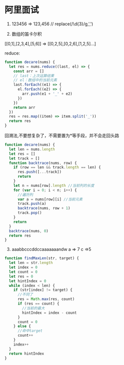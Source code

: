 # 阿里面试

1. 123456 => 123,456
   //
   replace(/\d{3}/g,',')

2. 数组的笛卡尔积

[[0,1],[2,3,4],[5,6]] => [[0,2,5],[0,2,6],[1,2,5]...]

reduce:

```js
function decare(nums) {
  let res = nums.reduce((last, el) => {
    const arr = []
    // last：上次运算结果
    // el：数组中的当前元素
    last.forEach((e1) => {
      el.forEach((e2) => {
        arr.push(e1 + '_' + e2)
      })
    })
    return arr
  })
  res = res.map((item) => item.split('_'))
  return res
}
```

回溯法,不要想复杂了，不需要置为\*等手段，并不会走回头路

```js
function decare(nums) {
  let len = nums.length
  let res = []
  let track = []
  function backtrace(nums, row) {
    if (row == len && track.length == len) {
      res.push([...track])
      return
    }
    let n = nums[row].length //当前列的长度
    for (var i = 0; i < n; i++) {
      //遍历列
      var a = nums[row][i] //当前元素
      track.push(a)
      backtrace(nums, row + 1)
      track.pop()
    }
    return
  }
  backtrace(nums, 0)
  return res
}
```

3. aaabbcccddccaaaaaaandw a => 7 c =>5

```js
function findMaxLen(str, target) {
  let len = str.length
  let index = 0
  let count = 0
  let res = 0
  let hintIndex = 0
  while (index < len) {
    if (str[index] != target) {
      //不同了
      res = Math.max(res, count)
      if (res == count) {
        //当前的最大
        hintIndex = index - count
      }
      count = 0
    } else {
      //命中target
      count++
    }
    index++
  }
  return hintIndex
}
```
